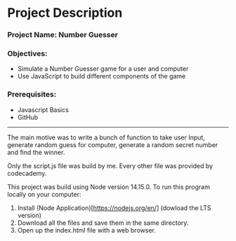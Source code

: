 # Project Description

### Project Name: Number Guesser

### Objectives:

+ Simulate a Number Guesser game for a user and computer
+ Use JavaScript to build different components of the game

### Prerequisites:

+ Javascript Basics
+ GitHub

***

The main motive was to write a bunch of function to take user Input, generate random guess for computer, generate a random secret number and find the winner.


Only the script.js file was build by me. Every other file was provided by codecademy.


This project was build using Node version 14.15.0.
To run this program locally on your computer:
1. Install (Node Application)[https://nodejs.org/en/] (dowload the LTS version)
2. Download all the files and save them in the same directory.
3. Open up the index.html file with a web browser.

